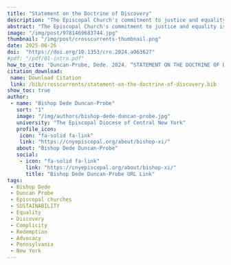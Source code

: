```yaml
---
title: "Statement on the Doctrine of Discovery"
description: "The Episcopal Church's commitment to justice and equality is challenged by its historical complicity in the Doctrine of Discovery. The Episcopal Diocese of Central New York acknowledges its presence on unceded lands of the Haudenosaunee Confederacy and seeks to repent for past injustices. Through dialogue and advocacy, the church aims to heal divisions and honor the dignity of all individuals."
abstract: "The Episcopal Church's commitment to justice and equality is challenged by its historical complicity in the Doctrine of Discovery. The Episcopal Diocese of Central New York acknowledges its presence on unceded lands of the Haudenosaunee Confederacy and seeks to repent for past injustices. Through dialogue and advocacy, the church aims to heal divisions and honor the dignity of all individuals. Refuting the Doctrine of Discovery is fundamental to the faith of TEC, despite past failures to fulfill vows. The diocese is actively working to amend its past complicity in injustice, recognizing the complexity and harm caused. The story of Rev. David Pendleton Oakerhater serves as a reminder of this complexity, as the church continues its work for justice and peace while praying for redemption."
image: "/img/post/9781469683744.jpg"
thumbnail: "/img/post/crosscurrents-thumbnail.png"
date: 2025-06-26
doi:  "https://doi.org/10.1353/cro.2024.a963627"
#pdf: "/pdf/01-intro.pdf"
how_to_cite: 'Duncan-Probe, Dede. 2024. “STATEMENT ON THE DOCTRINE OF DISCOVERY.” Cross Currents 74 (4): 402–3.'
citation_download: 
 name: Download Citation
 link: /bib/crosscurrents/statement-on-the-doctrine-of-discovery.bib
show_toc: true
author: 
 - name: "Bishop Dede Duncan-Probe"
   sort: "1"
   image: "/img/authors/bishop-dede-duncan-probe.jpg"
   university: "The Episcopal Diocese of Central New York"
   profile_icon: 
    icon: "fa-solid fa-link"
    link: "https://cnyepiscopal.org/about/bishop-xi/"
   about: "Bishop Dede Duncan-Probe"
   social:
    - icon: "fa-solid fa-link"
      link: "https://cnyepiscopal.org/about/bishop-xi/"
      title: "Bishop Dede Duncan-Probe URL Link"
tags: 
 - Bishop Dede 
 - Duncan Probe
 - Episcopal churches 
 - SUSTAINABILITY 
 - Equality 
 - Discovery 
 - Complicity 
 - Redemption 
 - Advocacy 
 - Pennsylvania
 - New York
---
```

